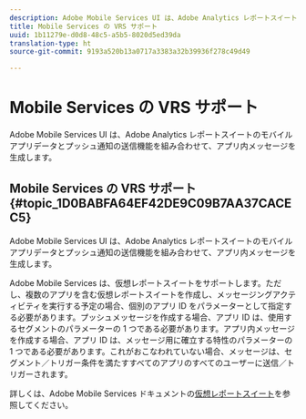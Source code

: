 ```yaml
---
description: Adobe Mobile Services UI は、Adobe Analytics レポートスイートのモバイルアプリデータとプッシュ通知の送信機能を組み合わせて、アプリ内メッセージを生成します。
title: Mobile Services の VRS サポート
uuid: 1b11279e-d0d8-48c5-a5b5-8020d5ed39da
translation-type: ht
source-git-commit: 9193a520b13a0717a3383a32b39936f278c49d49

---
```



# Mobile Services の VRS サポート

Adobe Mobile Services UI は、Adobe Analytics レポートスイートのモバイルアプリデータとプッシュ通知の送信機能を組み合わせて、アプリ内メッセージを生成します。

## Mobile Services の VRS サポート {#topic_1D0BABFA64EF42DE9C09B7AA37CACEC5}

Adobe Mobile Services UI は、Adobe Analytics レポートスイートのモバイルアプリデータとプッシュ通知の送信機能を組み合わせて、アプリ内メッセージを生成します。

Adobe Mobile Services は、仮想レポートスイートをサポートします。ただし、複数のアプリを含む仮想レポートスイートを作成し、メッセージングアクティビティを実行する予定の場合、個別のアプリ ID をパラメーターとして指定する必要があります。プッシュメッセージを作成する場合、アプリ ID は、使用するセグメントのパラメーターの 1 つである必要があります。アプリ内メッセージを作成する場合、アプリ ID は、メッセージ用に確立する特性のパラメーターの 1 つである必要があります。これがおこなわれていない場合、メッセージは、セグメント／トリガー条件を満たすすべてのアプリのすべてのユーザーに送信／トリガーされます。

詳しくは、Adobe Mobile Services ドキュメントの[仮想レポートスイート](https://docs.adobe.com/content/help/ja-JP/mobile-services/using/manage-apps-ug/c-mob-vrs.html)を参照してください。
